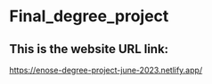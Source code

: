 # Final_degree_project

## This is the website URL link:
https://enose-degree-project-june-2023.netlify.app/

